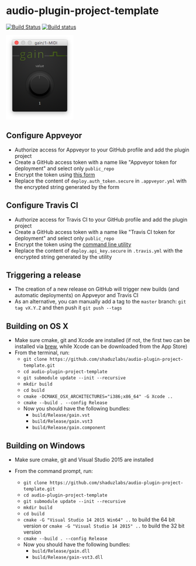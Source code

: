 # audio-plugin-project-template #
[![Build Status](https://travis-ci.org/shaduzlabs/audio-plugin-project-template.svg?branch=master)](https://travis-ci.org/shaduzlabs/audio-plugin-project-template) [![Build status](https://ci.appveyor.com/api/projects/status/i0wh7uibh7m9uem9/branch/master?svg=true)](https://ci.appveyor.com/project/shaduzlabs/audio-plugin-project-template/branch/master)

![The plugin UI](support/images/screenshot.png)

## Configure Appveyor ##
- Authorize access for Appveyor to your GitHub profile and add the plugin project
- Create a GitHub access token with a name like "Appveyor token for deployment" and select only `public_repo`
- Encrypt the token using [this form][95921ad4]
- Replace the content of `deploy.auth_token.secure` in `.appveyor.yml` with the encrypted string generated by the form

## Configure Travis CI ##
- Authorize access for Travis CI to your GitHub profile and add the plugin project
- Create a GitHub access token with a name like "Travis CI token for deployment" and select only `public_repo`
- Encrypt the token using the [command line utility][feb7d597]
- Replace the content of `deploy.api_key.secure` in `.travis.yml` with the encrypted string generated by the utility

## Triggering a release ##
- The creation of a new release on GitHub will trigger new builds (and automatic deployments) on Appveyor and Travis CI
- As an alternative, you can manually add a tag to the `master` branch: `git tag vX.Y.Z` and then push it `git push --tags`

## Building on OS X ##
- Make sure cmake, git and Xcode are installed (if not, the first two can be installed via [brew][dbaaa0fa], while Xcode can be downloaded from the App Store)
- From the terminal, run:
  - `git clone https://github.com/shaduzlabs/audio-plugin-project-template.git`
  - `cd audio-plugin-project-template`
  - `git submodule update --init --recursive`
  - `mkdir build`
  - `cd build`
  - `cmake -DCMAKE_OSX_ARCHITECTURES="i386;x86_64" -G Xcode ..`
  - `cmake --build . --config Release`
  - Now you should have the following bundles:
    - `build/Release/gain.vst`
    - `build/Release/gain.vst3`
    - `build/Release/gain.component`

## Building on Windows ##
- Make sure cmake, git and Visual Studio 2015 are installed
- From the command prompt, run:
  - `git clone https://github.com/shaduzlabs/audio-plugin-project-template.git`
  - `cd audio-plugin-project-template`
  - `git submodule update --init --recursive`
  - `mkdir build`
  - `cd build`
  - `cmake -G "Visual Studio 14 2015 Win64" ..` to build the 64 bit version or `cmake -G "Visual Studio 14 2015" ..` to build the 32 bit version
  - `cmake --build . --config Release`
  - Now you should have the following bundles:
    - `build/Release/gain.dll`
    - `build/Release/gain-vst3.dll`

  [95921ad4]: https://ci.appveyor.com/tools/encrypt "Encrypt access token"
  [feb7d597]: http://docs.travis-ci.com/user/encryption-keys "How to encrypt strings for Travis CI"
  [dbaaa0fa]: https://brew.sh "Install brew"

